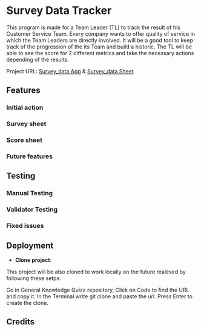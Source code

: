 # Survey Data Tracker

This program is made for a Team Leader (TL) to track the result of his Customer Service Team. 
Every company wants to offer quality of service in which the Team Leaders are directly involved.
It will be a good tool to keep track of the progression of the its Team and build a historic. The TL will be able to see the score for 2 different metrics and take the necessary actions depending of the results.

Project URL: [Survey_data App](https://survey-data-5ea6d17d5157.herokuapp.com/) & [Survey_data Sheet](https://docs.google.com/spreadsheets/d/1a8VDfNuTW4TsZ5a3a3hQsSJ9Aytg_5V-BCbl-jg-ytw/edit#gid=0)

## Features

### Initial action

### Survey sheet

### Score sheet

### Future features


## Testing

### Manual Testing

### Validator Testing

### Fixed issues


## Deployment

* **Clone project**:

This project will be also cloned to work locally on the future realesed by following these setps:

Go in General Knowledge Quizz repository,
Click on Code to find the URL and copy it.
In the Terminal write git clone and paste the url.
Press Enter to create the clone.

## Credits